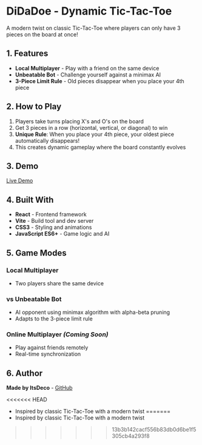 # DiDaDoe - Dynamic Tic-Tac-Toe

A modern twist on classic Tic-Tac-Toe where players can only have 3 pieces on the board at once!

## 1. Features

- **Local Multiplayer** - Play with a friend on the same device
- **Unbeatable Bot** - Challenge yourself against a minimax AI
- **3-Piece Limit Rule** - Old pieces disappear when you place your 4th piece

## 2. How to Play

1. Players take turns placing X's and O's on the board
2. Get 3 pieces in a row (horizontal, vertical, or diagonal) to win
3. **Unique Rule**: When you place your 4th piece, your oldest piece automatically disappears!
4. This creates dynamic gameplay where the board constantly evolves

## 3. Demo

[Live Demo](https://your-deployed-url.com)

## 4. Built With

- **React** - Frontend framework
- **Vite** - Build tool and dev server
- **CSS3** - Styling and animations
- **JavaScript ES6+** - Game logic and AI

## 5. Game Modes

### Local Multiplayer
- Two players share the same device

### vs Unbeatable Bot
- AI opponent using minimax algorithm with alpha-beta pruning
- Adapts to the 3-piece limit rule

### Online Multiplayer *(Coming Soon)*
- Play against friends remotely
- Real-time synchronization

## 6. Author

**Made by ItsDeco** - [GitHub](https://github.com/ItsDeco)

<<<<<<< HEAD
- Inspired by classic Tic-Tac-Toe with a modern twist
=======
- Inspired by classic Tic-Tac-Toe with a modern twist
>>>>>>> 13b3b142cacf556b83db0d6be1f5305cb4a293f8
